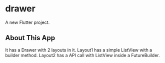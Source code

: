 # drawer

A new Flutter project.

## About This App

It has a Drawer with 2 layouts in it.
Layout1 has a simple ListView with a builder method.
Layout2 has a API call with ListView inside a FutureBuilder.
